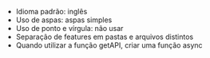 - Idioma padrão: inglês 
- Uso de aspas: aspas simples
- Uso de ponto e vírgula: não usar
- Separação de features em pastas e arquivos distintos
- Quando utilizar a função getAPI, criar uma função async